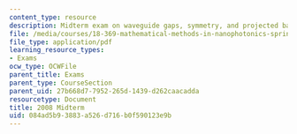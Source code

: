 ```yaml
---
content_type: resource
description: Midterm exam on waveguide gaps, symmetry, and projected bands.
file: /media/courses/18-369-mathematical-methods-in-nanophotonics-spring-2008/084ad5b93883a526d716b0f590123e9b_midterm_08.pdf
file_type: application/pdf
learning_resource_types:
- Exams
ocw_type: OCWFile
parent_title: Exams
parent_type: CourseSection
parent_uid: 27b668d7-7952-265d-1439-d262caacadda
resourcetype: Document
title: 2008 Midterm
uid: 084ad5b9-3883-a526-d716-b0f590123e9b
---
```

